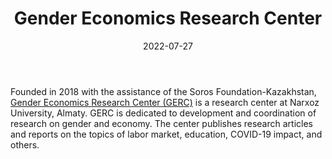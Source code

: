 ﻿---
title: "Gender Economics Research Center"
linkTitle: "Gender Economics Research Center"
contributor: ["Aizada Arystanbek"]
date: 2022-07-27
countries: ["Kazakhstan"]
category: ["Local NGO"]
tags: ["gender NGO", "education", "COVID 19", "economics", "research center", "academia"]
date_start: [2018]
date_end: []
data_type: ["reports", "quantitative"] 
language: ["Russian", "Kazakh", "English"]
description: 
  Gender Economics Research Center is a research center on gender and economics at Narxoz University, Almaty.
---

Founded in 2018 with the assistance of the Soros Foundation-Kazakhstan, [Gender Economics Research Center (GERC)](https://en.narxoz.kz/research/institutes/gerc) is a research center at Narxoz University, Almaty. GERC is dedicated to development and coordination of research on gender and economy. The center publishes research articles and reports on the topics of labor market, education, COVID-19 impact, and others. 
